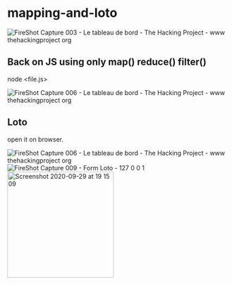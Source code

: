 # mapping-and-loto

![FireShot Capture 003 - Le tableau de bord - The Hacking Project - www thehackingproject org](https://user-images.githubusercontent.com/44788022/94591283-2b49d980-0288-11eb-89a8-e3660b9593dc.png)

## Back on JS using only map() reduce() filter()
node <file.js>


![FireShot Capture 006 - Le tableau de bord - The Hacking Project - www thehackingproject org](https://user-images.githubusercontent.com/44788022/94591294-2edd6080-0288-11eb-94fc-48c06af236bd.png)

## Loto
open it on browser.

![FireShot Capture 006 - Le tableau de bord - The Hacking Project - www thehackingproject org](https://user-images.githubusercontent.com/44788022/94591294-2edd6080-0288-11eb-94fc-48c06af236bd.png)
![FireShot Capture 009 - Form Loto - 127 0 0 1](https://user-images.githubusercontent.com/44788022/94591297-300e8d80-0288-11eb-8ac0-8657e65156cd.png)
<img width="241" alt="Screenshot 2020-09-29 at 19 15 09" src="https://user-images.githubusercontent.com/44788022/94591299-300e8d80-0288-11eb-9587-d34433b14348.png">
